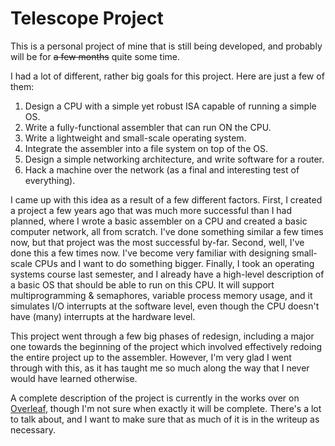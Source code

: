 # Telescope Project

This is a personal project of mine that is still being developed, and probably will be for ~~a few months~~ quite some time.

I had a lot of different, rather big goals for this project. Here are just a few of them:
1. Design a CPU with a simple yet robust ISA capable of running a simple OS.
2. Write a fully-functional assembler that can run ON the CPU.
3. Write a lightweight and small-scale operating system.
4. Integrate the assembler into a file system on top of the OS.
5. Design a simple networking architecture, and write software for a router.
6. Hack a machine over the network (as a final and interesting test of everything).

I came up with this idea as a result of a few different factors. First, I created a project a few years ago that was much more successful than I had planned, where I wrote a basic assembler on a CPU and created a basic computer network, all from scratch. I've done something similar a few times now, but that project was the most successful by-far. Second, well, I've done this a few times now. I've become very familiar with designing small-scale CPUs and I want to do something bigger. Finally, I took an operating systems course last semester, and I already have a high-level description of a basic OS that should be able to run on this CPU. It will support multiprogramming & semaphores, variable process memory usage, and it simulates I/O interrupts at the software level, even though the CPU doesn't have (many) interrupts at the hardware level. 

This project went through a few big phases of redesign, including a major one towards the beginning of the project which involved effectively redoing the entire project up to the assembler. However, I'm very glad I went through with this, as it has taught me so much along the way that I never would have learned otherwise.

A complete description of the project is currently in the works over on [Overleaf](https://www.overleaf.com/read/gyrcwfqhfsrf), though I'm not sure when exactly it will be complete. There's a lot to talk about, and I want to make sure that as much of it is in the writeup as necessary.
